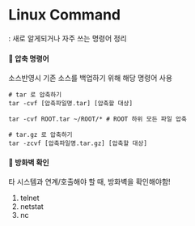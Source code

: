 # Linux Command
: 새로 알게되거나 자주 쓰는 명령어 정리

#### 🔨 압축 명령어
소스반영시 기존 소스를 백업하기 위해 해당 명령어 사용
```shell
# tar 로 압축하기
tar -cvf [압축파일명.tar] [압축할 대상]

tar -cvf ROOT.tar ~/ROOT/* # ROOT 하위 모든 파일 압축

# tar.gz 로 압축하기
tar -zcvf [압축파일명.tar.gz] [압축할 대상]
```

#### 🔨 방화벽 확인
타 시스템과 연계/호출해야 할 때, 방화벽을 확인해야함!
1. telnet
2. netstat
3. nc

```shell

```
























